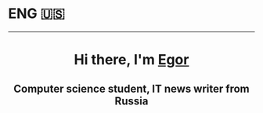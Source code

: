 <h1 aling="center">ENG 🇺🇸</h1>
<hr>
<h1 align="center">Hi there, I'm <a href="https://t.me/void_inside_me" target="_blank">Egor</a> 
<h2 align="center">Computer science student, IT news writer from Russia</h2>
<!--
**voidins1de/voidins1de** is a ✨ _special_ ✨ repository because its `README.md` (this file) appears on your GitHub profile.
  
- 🔭 I’m currently working on ...
- 🌱 I’m currently learning ...
- 👯 I’m looking to collaborate on ...
- 🤔 I’m looking for help with ...
- 💬 Ask me about ...
- 📫 How to reach me: ...
- 😄 Pronouns: ...
- ⚡ Fun fact: ...
-->
